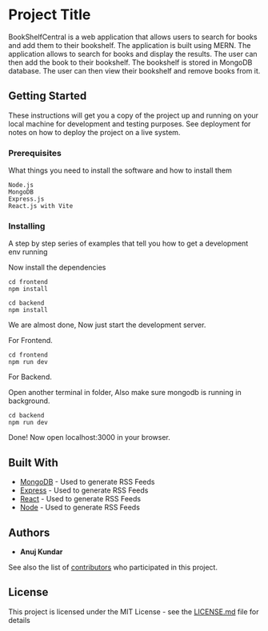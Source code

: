# Project Title

BookShelfCentral is a web application that allows users to search for books and add them to their bookshelf. The application is built using MERN. The application allows to search for books and display the results. The user can then add the book to their bookshelf. The bookshelf is stored in MongoDB database. The user can then view their bookshelf and remove books from it. 

## Getting Started

These instructions will get you a copy of the project up and running on your local machine for development and testing purposes. See deployment for notes on how to deploy the project on a live system.

### Prerequisites

What things you need to install the software and how to install them

```
Node.js
MongoDB
Express.js
React.js with Vite
```


### Installing

A step by step series of examples that tell you how to get a development env running


Now install the dependencies
```shell
cd frontend
npm install
```
```shell
cd backend
npm install
```
We are almost done, Now just start the development server.

For Frontend.
```shell
cd frontend
npm run dev
```
For Backend.

Open another terminal in folder, Also make sure mongodb is running in background.
```shell
cd backend
npm run dev
```

Done! Now open localhost:3000 in your browser.


## Built With

* [MongoDB](https://www.mongodb.com/) - Used to generate RSS Feeds
* [Express](https://expressjs.com/) - Used to generate RSS Feeds
* [React](https://reactjs.org/) - Used to generate RSS Feeds
* [Node](https://nodejs.org/en/) - Used to generate RSS Feeds



## Authors

* **Anuj Kundar** 

See also the list of [contributors](https://github.com/Anuj-Kundar/lib/contributors) who participated in this project.

## License

This project is licensed under the MIT License - see the [LICENSE.md](LICENSE.md) file for details
